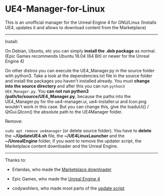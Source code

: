 # UE4-Manager-for-Linux
 This is an unofficial manager for the Unreal Engine 4 for GNU/Linux (Installs UE4, updates it and allows to download content from the Marketplace)
 
 ---

Install:

On Debian, Ubuntu, etc you can simply **install the .deb package** as normal. (Epic Games recommends Ubuntu 16.04 (64 Bit) or newer for the Unreal Engine 4)

On other distros you can execute the UE4_Manager.py in the source folder with python3. Take a look at the dependencies.txt file in the source folder and install the packages you haven't installed already. You must **change into the source directory** and after this you can run `python3 UE4_Manager.py`. You **can not run python3 /path/to/source/UE4_Manager.py**, because the paths into the UE4_Manager.py for the ue4-manager.ui, ue4-installer.ui and Icon.png wouldn't work in this case. But you can change this, give the loaduUi() / QtGui.QIcon() the absolute path to the UE4Manager folder.

Remove:

`sudo apt remove ue4manager` (or delete source folder).
You have to **delete** the **~/UpdateUE4.sh** file, the **~/UE4LinuxLauncher** and the **~/UnrealEngine** folder, if you want to remove the updater script, the Marketplace content downloader and the Unreal Engine.

---

Thanks to:

- Erlandas, who made the [Marketplace downloader](https://github.com/Erlandys/UE4LinuxLauncher.git)

- Epic Games, who made the [Unreal Engine 4](https://github.com/EpicGames/UnrealEngine.git)

- codywohlers, who made most parts of the [update script](https://forums.unrealengine.com/community/community-content-tools-and-tutorials/118456-update-script-for-linux)
